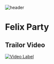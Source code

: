 ![header](https://capsule-render.vercel.app/api?type=waving&color=auto&height=200&section=header&text=Felix&nbsp;Party!&fontSize=60)

# Felix Party
## Trailor Video
[![Video Label](http://img.youtube.com/vi/zB1FuMMuzd8/0.jpg)](https://youtu.be/zB1FuMMuzd8)
